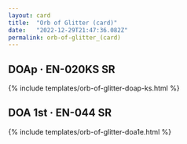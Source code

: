 ```yaml
---
layout: card
title:  "Orb of Glitter (card)"
date:   "2022-12-29T21:47:36.082Z"
permalink: orb-of-glitter_(card)
---
```


## DOAp &middot; EN-020KS SR

{% include templates/orb-of-glitter-doap-ks.html %}


## DOA 1st &middot; EN-044 SR

{% include templates/orb-of-glitter-doa1e.html %}
